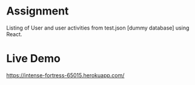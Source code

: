 # Assignment

  Listing of User and user activities from test.json [dummy database] using React.

# Live Demo

  https://intense-fortress-65015.herokuapp.com/